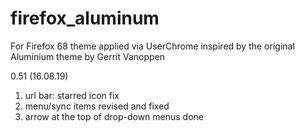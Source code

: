 # firefox_aluminum
For Firefox 68
theme applied via UserChrome
inspired by the original Aluminium theme by Gerrit Vanoppen

0.51 (16.08.19)
1. url bar: starred icon fix
2. menu/sync items revised and fixed
3. arrow at the top of drop-down menus done
